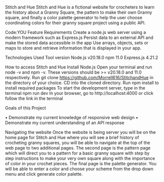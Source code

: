 Stitch and Hue
Stitch and Hue is a fictional website for crocheters to learn the history about a Granny Square, the pattern to make their own Granny square, and finally a color palette generator to help the user choose coordinating colors for their granny square project using a public API.

Code:YOU Feature Requirements
Create a node.js web server using a modern framework such as Express.js
Persist data to an external API and make the stored data accessible in the app
Use arrays, objects, sets or maps to store and retrieve information that is displayed in your app.

Technologies Used
Tool    version
Node.js v20.18.0
npm 11.0
Express.js  4.21.2

How to access Stitch and Hue
Install Node.js
Open your terminal and run node -v and npm -v. These versions should be >= v20.18.0 and 11.0 respectively.
Run git clone https://github.com/Morrell616/StitchandHue in the directory of your choice.
CD into the cloned directory.
Run npm install to install required packages
To start the development server, type in the terminal npm run dev
In your browser, go to http://localhost:4000 or click follow the link in the terminal

Goals of this Project

•	Demonstrate my current knowledge of responsive web design
•	Demonstrate my current understanding of an API response

Navigating the website
Once the website is being server you will be on the home page for Stitch and Hue where you will see a brief history of crocheting granny squares, you will be able to navigate at the top of the web page to two additional pages.  The second page is the pattern page which will direct you to a pattern for a basic granny square with step by step instructions to make your very own square along with the importance of color in your crochet pieces.  The final page is the palette generator.  You will be able to enter a color and choose your scheme from the drop down menu and click generate color palette.  
